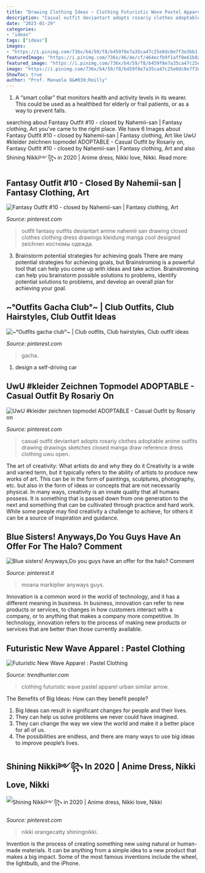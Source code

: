 ```yaml
---
title: "Drawing Clothing Ideas ~ Clothing Futuristic Wave Pastel Apparel Urban Similar Arrow"
description: "Casual outfit deviantart adopts rosariy clothes adoptable anime outfits drawing drawings sketches closed manga draw reference dress clothing uwu open"
date: "2023-01-29"
categories:
- "ideas"
tags: ["ideas"]
images:
- "https://i.pinimg.com/736x/b4/59/f8/b459f8e7a35ca47c25e0dc0e7f3e3bb1.jpg"
featuredImage: "https://i.pinimg.com/736x/46/4e/cf/464ecfb9f1aff8e61b8a5678f4a190fb.jpg"
featured_image: "https://i.pinimg.com/736x/b4/59/f8/b459f8e7a35ca47c25e0dc0e7f3e3bb1.jpg"
image: "https://i.pinimg.com/736x/b4/59/f8/b459f8e7a35ca47c25e0dc0e7f3e3bb1.jpg"
ShowToc: true
author: "Prof. Manuela O&#039;Reilly"
---
```



1. A “smart collar” that monitors health and activity levels in its wearer. This could be used as a healthbed for elderly or frail patients, or as a way to prevent falls. 

	

		
searching about Fantasy Outfit #10 - closed by Nahemii-san | Fantasy clothing, Art you've came to the right place. We have 6 Images about Fantasy Outfit #10 - closed by Nahemii-san | Fantasy clothing, Art like UwU #kleider zeichnen topmodel ADOPTABLE - Casual Outfit by Rosariy on, Fantasy Outfit #10 - closed by Nahemii-san | Fantasy clothing, Art and also Shining Nikki༻꧂ in 2020 | Anime dress, Nikki love, Nikki. Read more:
		
    
## Fantasy Outfit #10 - Closed By Nahemii-san | Fantasy Clothing, Art

<img loading=lazy src="https://i.pinimg.com/736x/1b/4d/5e/1b4d5ee9c54e961e18cb558aca87c345.jpg" onerror="this.onerror=null;this.src='https://tse1.mm.bing.net/th?id=OIP.f-tpmx39eIV6PttiUhtIGgHaLw&amp;pid=15.1';" alt="Fantasy Outfit #10 - closed by Nahemii-san | Fantasy clothing, Art">

_Source: pinterest.com_

>outfit fantasy outfits deviantart anime nahemii san drawing closed clothes clothing dress drawings kleidung manga cool designed zeichnen костюмы одежда. 

	

3. Brainstorm potential strategies for achieving goals
There are many potential strategies for achieving goals, but Brainstroming is a powerful tool that can help you come up with ideas and take action. Brainstroming can help you brainstorm possible solutions to problems, identify potential solutions to problems, and develop an overall plan for achieving your goal.

    
## ~°Outfits Gacha Club°~ | Club Outfits, Club Hairstyles, Club Outfit Ideas

<img loading=lazy src="https://i.pinimg.com/736x/b4/59/f8/b459f8e7a35ca47c25e0dc0e7f3e3bb1.jpg" onerror="this.onerror=null;this.src='https://tse3.mm.bing.net/th?id=OIP.i7fD-edf1EU6lrlpXUvbNAHaHa&amp;pid=15.1';" alt="~°Outfits gacha club°~ | Club outfits, Club hairstyles, Club outfit ideas">

_Source: pinterest.com_

>gacha. 

	

1. design a self-driving car 

    
## UwU #kleider Zeichnen Topmodel ADOPTABLE - Casual Outfit By Rosariy On

<img loading=lazy src="https://i.pinimg.com/736x/8f/76/04/8f760481fbcb35b6222344a5eed857ac.jpg" onerror="this.onerror=null;this.src='https://tse4.mm.bing.net/th?id=OIP.epL6n7mvDEjZdrYJad_E6QHaKX&amp;pid=15.1';" alt="UwU #kleider zeichnen topmodel ADOPTABLE - Casual Outfit by Rosariy on">

_Source: pinterest.com_

>casual outfit deviantart adopts rosariy clothes adoptable anime outfits drawing drawings sketches closed manga draw reference dress clothing uwu open. 

	

The art of creativity: What artists do and why they do it
Creativity is a wide and varied term, but it typically refers to the ability of artists to produce new works of art. This can be in the form of paintings, sculptures, photography, etc. but also in the form of ideas or concepts that are not necessarily physical. In many ways, creativity is an innate quality that all humans possess. It is something that is passed down from one generation to the next and something that can be cultivated through practice and hard work. While some people may find creativity a challenge to achieve, for others it can be a source of inspiration and guidance.

    
## Blue Sisters! Anyways,Do You Guys Have An Offer For The Halo? Comment

<img loading=lazy src="https://i.pinimg.com/736x/17/d1/99/17d199426a322e658d286c4c2cb9e587.jpg" onerror="this.onerror=null;this.src='https://tse1.mm.bing.net/th?id=OIP.r9SNVkRy8wiavT-x395crgHaHa&amp;pid=15.1';" alt="Blue sisters! Anyways,Do you guys have an offer for the halo? Comment">

_Source: pinterest.it_

>moana markiplier anyways guys. 

	

Innovation is a common word in the world of technology, and it has a different meaning in business. In business, innovation can refer to new products or services, to changes in how customers interact with a company, or to anything that makes a company more competitive. In technology, innovation refers to the process of making new products or services that are better than those currently available.

    
## Futuristic New Wave Apparel : Pastel Clothing

<img loading=lazy src="http://cdn.trendhunterstatic.com/thumbs/pastel-clothing.jpeg" onerror="this.onerror=null;this.src='https://tse1.mm.bing.net/th?id=OIP.maoYPR5c79UedP8BF6vkIwHaLH&amp;pid=15.1';" alt="Futuristic New Wave Apparel : Pastel Clothing">

_Source: trendhunter.com_

>clothing futuristic wave pastel apparel urban similar arrow. 

	

The Benefits of Big Ideas: How can they benefit people?
1. Big Ideas can result in significant changes for people and their lives.
2. They can help us solve problems we never could have imagined.
3. They can change the way we view the world and make it a better place for all of us.
4. The possibilities are endless, and there are many ways to use big ideas to improve people’s lives.

    
## Shining Nikki༻꧂ In 2020 | Anime Dress, Nikki Love, Nikki

<img loading=lazy src="https://i.pinimg.com/736x/46/4e/cf/464ecfb9f1aff8e61b8a5678f4a190fb.jpg" onerror="this.onerror=null;this.src='https://tse3.mm.bing.net/th?id=OIP.vHBvM12TlIkYGdrzlYW2GgHaLH&amp;pid=15.1';" alt="Shining Nikki༻꧂ in 2020 | Anime dress, Nikki love, Nikki">

_Source: pinterest.com_

>nikki orangecatty shiningnikki. 

	

Invention is the process of creating something new using natural or human-made materials. It can be anything from a simple idea to a new product that makes a big impact. Some of the most famous inventions include the wheel, the lightbulb, and the iPhone.

